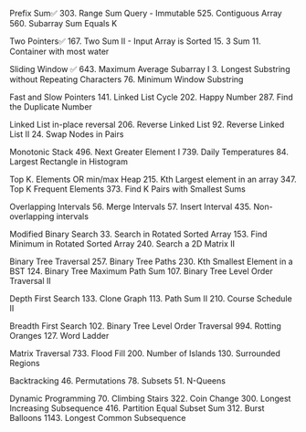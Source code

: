 Prefix Sum✅
303. Range Sum Query - Immutable
525. Contiguous Array
560. Subarray Sum Equals K

Two Pointers✅
167. Two Sum II - Input Array is Sorted
15. 3 Sum
11. Container with most water

Sliding Window ✅
643. Maximum Average Subarray I
3. Longest Substring without Repeating Characters
76. Minimum Window Substring

Fast and Slow Pointers
141. Linked List Cycle
202. Happy Number
287. Find the Duplicate Number

Linked List in-place reversal
206. Reverse Linked List
92. Reverse Linked List II
24. Swap Nodes in Pairs

Monotonic Stack
496. Next Greater Element I
739. Daily Temperatures
84. Largest Rectangle in Histogram

Top K. Elements OR min/max Heap
215. Kth Largest element in an array
347. Top K Frequent Elements
373. Find K Pairs with Smallest Sums

Overlapping Intervals
56. Merge Intervals
57. Insert Interval
435. Non-overlapping intervals

Modified Binary Search
33. Search in Rotated Sorted Array
153. Find Minimum in Rotated Sorted Array
240. Search a 2D Matrix II

Binary Tree Traversal
257. Binary Tree Paths
230. Kth Smallest Element in a BST
124. Binary Tree Maximum Path Sum
107. Binary Tree Level Order Traversal II

Depth First Search
133. Clone Graph
113. Path Sum II
210. Course Schedule II

Breadth First Search
102. Binary Tree Level Order Traversal
994. Rotting Oranges
127. Word Ladder

Matrix Traversal
733. Flood Fill
200. Number of Islands
130. Surrounded Regions

Backtracking
46. Permutations
78. Subsets
51. N-Queens

Dynamic Programming
70. Climbing Stairs
322. Coin Change
300. Longest Increasing Subsequence
416. Partition Equal Subset Sum
312. Burst Balloons
1143. Longest Common Subsequence